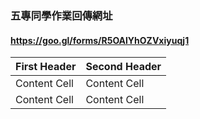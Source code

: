 ### 五專同學作業回傳網址

#### https://goo.gl/forms/R5OAlYhOZVxiyuqj1

| First Header  | Second Header |
| ------------- | ------------- |
| Content Cell  | Content Cell  |
| Content Cell  | Content Cell  |
